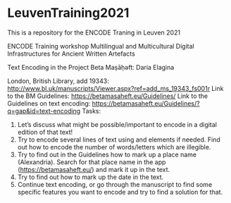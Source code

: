 # LeuvenTraining2021
This is a repository for the ENCODE Traning in Leuven 2021

ENCODE Training workshop
Multilingual and Multicultural Digital Infrastructures
for Ancient Written Artefacts

Text Encoding in the Project Beta Maṣāḥǝft: Daria Elagina

London, British Library, add 19343: http://www.bl.uk/manuscripts/Viewer.aspx?ref=add_ms_19343_fs001r
Link to the BM Guidelines: https://betamasaheft.eu/Guidelines/
Link to the Guidelines on text encoding: https://betamasaheft.eu/Guidelines/?q=gap&id=text-encoding
Tasks:
1.	Let’s discuss what might be possible/important to encode in a digital edition of that text!
2.	Try to encode several lines of text using <lb/> and <gap/> elements if needed. Find out how to encode the number of words/letters which are illegible.
3.	Try to find out in the Guidelines how to mark up a place name (Alexandria). Search for that place name in the app (https://betamasaheft.eu/) and mark it up in the text.
4.	Try to find out how to mark up the date in the text.
5.	Continue text encoding, or go through the manuscript to find some specific features you want to encode and try to find a solution for that.
